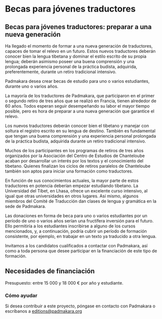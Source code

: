 #  Becas para jóvenes traductores 

##  Becas para jóvenes traductores: preparar a una nueva generación 

Ha llegado el momento de formar a una nueva generación de traductores, capaces de tomar el relevo en un futuro. Estos nuevos traductores deberán conocer bien la lengua tibetana y dominar el estilo escrito de su propia lengua; deberán asimismo poseer una buena comprensión y una prolongada experiencia personal de la práctica budista, adquirida, preferentemente, durante un retiro tradicional intensivo. 

Padmakara desea crear becas de estudio para uno o varios estudiantes, durante uno o varios años. 

La mayoría de los traductores de Padmakara, que participaron en el primer o segundo retiro de tres años que se realizó en Francia, tienen alrededor de 60 años. Todos esperan seguir desempeñando su labor el mayor tiempo posible, pero es hora de preparar a una nueva generación que garantice el relevo. 

Los nuevos traductores deberán conocer bien el tibetano y manejar con soltura el registro escrito en su lengua de destino. También es fundamental que tengan una buena comprensión y una experiencia personal prolongada de la práctica budista, adquirida durante un retiro tradicional intensivo. 

Muchos de los participantes en los programas de retiros de tres años organizados por la Asociación del Centro de Estudios de Chanteloube acaban por desarrollar un interés por los textos y el conocimiento del tibetano. Quienes finalizan los ciclos de retiros paralelos de Chanteloube también son aptos para iniciar una formación como traductores. 

En función de sus conocimientos actuales, la mayor parte de estos traductores en potencia deberían empezar estudiando tibetano. La Universidad del Tíbet, en Lhasa, ofrece un excelente curso intensivo, al igual que otras universidades en otros lugares. Así mismo, algunos miembros del Comité de Traducción dan clases de lengua y gramática en la sede de Padmakara. 

Las donaciones en forma de beca para uno o varios estudiantes por un período de uno o varios años serían una fructífera inversión para el futuro. Ello permitiría a los estudiantes inscribirse a alguno de los cursos mencionados, y, a continuación, podría cubrir un período de formación consistente, por ejemplo, en trabajar en un texto ya traducido a otra lengua. 

Invitamos a los candidatos cualificados a contactar con Padmakara, así como a toda persona que desee participar en la financiación de este tipo de formación. 

##  Necesidades de financiación 

Presupuesto: entre 15 000 y 18 000 € por año y estudiante. 

###  Cómo ayudar 

Si desea contribuir a este proyecto, póngase en contacto con Padmakara o escríbanos a [ editions@padmakara.org ](mailto:editions@padmakara.org)
